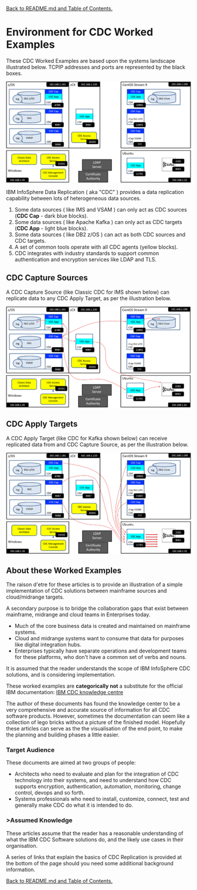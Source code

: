 [Back to README.md and Table of Contents.](README.md)

# Environment for CDC Worked Examples
These CDC Worked Examples are based upon the systems landscape illustrated below. TCPIP addresses and ports are represented by the black boxes.

![CDC Landscape for Worked Examples](images/cdc/cdc_landscape.PNG)

IBM InfoSphere Data Replication ( aka "CDC" ) provides a data replication capability between lots of heterogeneous data sources. 

1. Some data sources ( like IMS and VSAM ) can only act as CDC sources (<b>CDC Cap</b> - dark blue blocks).
2. Some data sources ( like Apache Kafka ) can only act as CDC targets (<b>CDC App</b> - light blue blocks).
3. Some data sources ( like DB2 z/OS ) can act as both CDC sources and CDC targets.
4. A set of common tools operate with all CDC agents (yellow blocks).
5. CDC integrates with industry standards to support common authentication and encryption services like LDAP and TLS.

## CDC Capture Sources

A CDC Capture Source (like Classic CDC for IMS shown below) can replicate data to any CDC Apply Target, as per the illustration below.

![CDC Capture Sources](images/cdc/cdc_landscapeC.PNG)


## CDC Apply Targets

A CDC Apply Target (like CDC for Kafka shown below) can receive replicated data from and CDC Capture Source, as per the illustration below.

![CDC Capture Sources](images/cdc/cdc_landscapeA.PNG)


## About these Worked Examples

The raison d'etre for these articles is to provide an illustration of a simple implementation of CDC solutions between mainframe sources and cloud/midrange targets.

A secondary purpose is to bridge the collaboration gaps that exist between mainframe, midrange and cloud teams in Enterprises today.
* Much of the core business data is created and maintained on mainframe systems.
* Cloud and midrange systems want to consume that data for purposes like digital integration hubs.
* Enterprises typically have separate operations and development teams for these platforms, who don't have a common set of verbs and nouns.

It is assumed that the reader understands the scope of IBM InfoSphere CDC solutions, and is considering implementation.

These worked examples are <b>categorically not</b> a substitute for the official IBM 
documentation: <a href="https://www.ibm.com/docs/en/idr/11.4.0?topic=change-data-capture-cdc-replication">IBM CDC knowledge centre</a>

The author of these documents has found the knowledge center to be a very comprehensive and accurate source of information for all CDC software products.
However, sometimes the documentation can seem like a collection of lego bricks without a picture of the finished model. 
Hopefully these articles can serve as the the visualisation of the end point, to make the planning and building phases a little easier.
 
### Target Audience
These documents are aimed at two groups of people:

* Architects who need to evaluate and plan for the integration of CDC technology into their systems, and need to understand how CDC supports encryption, authentication, automation, monitoring, change control, devops and so forth.
* Systems professionals who need to install, customize, connect, test and generally make CDC do what it is intended to do.


### >Assumed Knowledge
<p>These articles assume that the reader has a reasonable understanding of what the IBM CDC Software solutions do, and the likely use cases in their organisation.</p>
<p>A series of links that explain the basics of CDC Replication is provided at the bottom of the page should you need some additional background information.</p>



[Back to README.md and Table of Contents.](README.md)